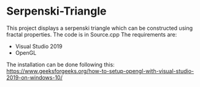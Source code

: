 # Serpenski-Triangle

This project displays a serpenski triangle which can be constructed using fractal properties.
The code is in Source.cpp
The requirements are:

* Visual Studio 2019
* OpenGL

The installation can be done following this:
https://www.geeksforgeeks.org/how-to-setup-opengl-with-visual-studio-2019-on-windows-10/
